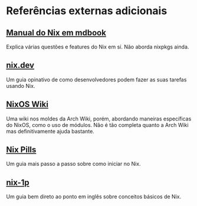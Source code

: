 # Referências externas adicionais

## [Manual do Nix em mdbook](https://nixos.org/manual/nix/stable/introduction.html)
Explica várias questões e features do Nix em sí. Não aborda nixpkgs ainda.

## [nix.dev](https://nix.dev/)
Um guia opinativo de como desenvolvedores podem fazer as suas tarefas usando Nix.

## [NixOS Wiki](https://nixos.wiki/wiki/Main_Page)
Uma wiki nos moldes da Arch Wiki, porém, abordando maneiras específicas do NixOS, como o uso de módulos. Não é tão completa quanto a Arch Wiki mas definitivamente ajuda bastante.

## [Nix Pills](https://nixos.org/guides/nix-pills/)
Um guia mais passo a passo sobre como iniciar no Nix.

## [nix-1p](https://github.com/tazjin/nix-1p)
Um guia bem direto ao ponto em inglês sobre conceitos básicos de Nix.
